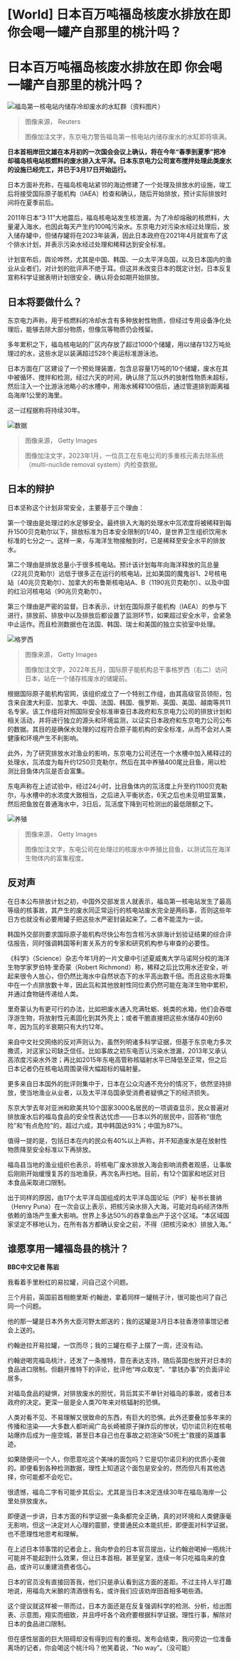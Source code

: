 # [World] 日本百万吨福岛核废水排放在即 你会喝一罐产自那里的桃汁吗？

#  日本百万吨福岛核废水排放在即 你会喝一罐产自那里的桃汁吗？


![福岛第一核电站内储存冷却废水的水缸群（资料图片）](_118009131_2271b962-51cf-46e7-917a-8e798915b369.jpg)

> 图像来源，  Reuters
>
> 图像加注文字，东京电力警告福岛第一核电站内储存废水的水缸即将填满。

**日本首相岸田文雄在本月初的一次国会会议上确认，将在今年“春季到夏季”把冷却福岛核电站核燃料的废水排入太平洋。日本东京电力公司宣布搅拌处理此类废水的设施已经完工，并已于3月17日开始运行。**

日本方面补充称，在福岛核电站紧邻的海边修建了一个处理及排放水的设施，竣工后将接受国际原子能机构（IAEA）检查和确认，随后开始排放，预计实际排放时间将在夏季前后。

2011年日本“3·11”大地震后，福岛核电站发生核泄漏，为了冷却熔融的核燃料，大量灌入海水，也因此每天产生约100吨污染水。东京电力对污染水经过处理后，放入储存罐中，但储存罐将在2023年装满，因此日本政府在2021年4月就宣布了这个排水计划，并表示污染水经过处理和稀释达到安全标准。

计划宣布后，舆论哗然，尤其是中国、韩国、一众太平洋岛国，以及日本国内的渔业从业者们，对计划的批评声不绝于耳。但这并未改变日本的既定计划，日本反复宣称科学证据表明计划很安全，确认将会如期开始排放。

##  日本将要做什么？

东京电力声称，用于核燃料的冷却水含有多种放射性物质，但经过专用设备净化处理后，能够去除大部分物质，但像氚等物质仍会残留。

多年累积之下，福岛核电站的厂区内存放了超过1000个储罐，用以储存132万吨处理过的水，这些水足以装满超过528个奥运标准游泳池。

日本方面在厂区建设了一个预处理装置，包含总容量1万吨的10个储罐，废水在其中被循环、搅拌和检测，经过六天的时间，确认除了氚以外的放射性物质未超标，然后注入一个比游泳池略小的水槽中，用海水稀释100倍后，通过管道排到距离福岛海岸1公里的海里。

这一过程据称将持续30年。

![数据](_129180547_gettyimages-1247342315.jpg)

> 图像来源，  Getty Images
>
> 图像加注文字，2023年1月，一位员工在东电公司的多重核元素去除系统（multi-nuclide removal system）内检查数据。

##  日本的辩护

日本坚称这个计划非常安全，主要基于三个理由：

第一个理由是处理过的水足够安全。最终排入大海的处理水中氚浓度将被稀释到每升1500贝克勒尔以下，排放标准为日本安全限制的1/40，是世界卫生组织饮用水标准的七分之一。这样一来，与海洋生物接触到时，已是稀释至安全水平的排放水。

第二个理由是排放总量小于很多核电站。预计该计划每年向海洋释放的氚总量（22兆贝克勒尔）远低于很多正在运行的核电站，比如美国的魔鬼谷1、2号核电站（40兆贝克勒尔）、加拿大的布鲁斯核电站A、B（1190兆贝克勒尔）、以及中国的红沿河核电站（90兆贝克勒尔）。

第三个理由是严密的监督。日本表示，计划在国际原子能机构（IAEA）的参与下进行，排放前、排放中以及排放后都设置了监测环节，如果超过安全水平，会紧急中止运作。而且检测数据也在法国、韩国、瑞士和美国的独立实验室中处理。

![格罗西](_129147207_gettyimages-1240759567.jpg)

> 图像来源，  Getty Images
>
> 图像加注文字，2022年五月，国际原子能机构总干事格罗西（右二）访问日本，站在一个储存核废水的储罐前。

根据国际原子能机构官网，该组织成立了一个特别工作组，由其高级官员领衔，包含来自澳大利亚、加拿大、中国、法国、韩国、俄罗斯、英国、美国、越南等共11名专家。该工作组将对照国际安全标准审查日本政府和东京电力公司的排放计划和相关活动，并将进行独立的源头和环境监测，以证实日本政府和东京电力公司公布的数据。其目的是确保水处理的过程符合原子能机构的安全标准，从而不会对人类健康和环境产生不利影响。

此外，为了研究排放水对渔业的影响，东京电力公司还在一个水槽中加入稀释过的处理水，氚浓度为每升约1250贝克勒尔，然后在其中养殖400尾比目鱼，用以检测比目鱼体内氚是否会富集。

东电声称在上述试验中，经过24小时，比目鱼体内的氚活度上升至约1100贝克勒尔，与水槽中的水浓度大致相当，之后进入平衡状态，6天之后也未见明显富集，然后把鱼放在普通海水中，3日后，氚活度下降到可检测出的最低限额之下。

![养殖](_129147209_gettyimages-1247341356.jpg)

> 图像来源，  Getty Images
>
> 图像加注文字，东电公司在处理过的核废水中养殖比目鱼，以测试氚在海洋生物体内的富集程度。

##  反对声

在日本公布排放计划之初，中国外交部发言人就表示，福岛第一核电站发生了最高等级的核事故，其产生的废水同正常运行的核电站废水完全是两码事，否则这些年日方也就没有必要用罐子把这些水严密封装起来了。二者不能混为一谈。

韩国外交部则要求国际原子能机构尽快公布包含核污水排海计划验证结果的综合评估报告，同时强调韩国等利害关系方的专家和研究机构参与审查的必要性。

《科学》（Science）杂志今年1月的一片文章中引述夏威夷大学马诺阿分校的海洋生物学家罗伯特·里奇蒙（Robert Richmond）称，稀释之后比饮用水还安全，听起来很令人放心，但仍然比海水中自然状态下的水平高出数千倍。而且这些水将集中在一个点排放数十年，因此氚和其他放射性同位素仍然可能在海洋生物中累积，并通过食物链传递给人类。

里奇蒙认为有更可行的办法，比如把废水通入充满牡蛎、蚝类的水箱，他们会吞噬浮游生物，将放射性元素固化到其外壳上；或者干脆直接把这些水储存40到60年，因为氚的半衰期只有大约12年。

来自中文社交网络的反对声则认为，虽然列明诸多科学证据，但基于东京电力多次撒谎，对这家公司缺乏信任。比如事故之初东电否认污染水泄漏，2013年又承认高浓度污染水外泄；再比如2015年东电高管称核辐射水平已降低至正常，但之后日本记者仍在核电站周围录得大幅超标的辐射量。

更多来自日本国外的批评则集中于，日本在公众沟通不充分的情况下，依然坚持排放，使当地渔业从业者，以及太平洋岛国承受消费者疑惧之下的经济损失。

东京大学去年对亚洲和欧美共10个国家3000名居民的一项调查显示，民众普遍对排放废水后的福岛食品的安全性表达忧虑——日本以外的居民中，回答称“很危险”和“有点危险”的，超过六成，其中韩国达93%；中国为87%。

值得一提的是，包括日本在内的民众有40%以上声称，并不知道废水是在放射性物质降至安全标准以下再排放。


福岛县当地的渔业组织也表示，将核电厂废水排放入海会影响消费者观感，让事故后刚刚开始缓慢复苏的当地渔获，再次名声扫地。目前，有12个国家和地区对日本食品采取进口限制。

出于同样的原因，由17个太平洋岛国组成的太平洋岛国论坛（PIF）秘书长普纳（Henry Puna）在一次会议上表示，把核污染水排入大海，可能对岛屿经济体所依赖的渔场产生重大影响。世界上多达50%的吞拿鱼出产于这个区域。“本区域国家坚定不移地认为，在所有各方都确认安全之前，不得（把核污染水）排放入海。”

##  谁愿享用一罐福岛县的桃汁？

**BBC中文记者 陈岩**

我看着手里粉红的易拉罐，问自己这个问题。

三个月前，英国前首相鲍里斯·约翰逊，拿着同样一罐桃子汁，很可能也问了自己同一个问题。

他的那一罐是日本外务大臣河野太郎送的；我的这罐是3月日本驻香港领事馆记者会上送的。

约翰逊拉开易拉罐，一饮而尽；我的三罐在柜子上摆了一周，还没有动。

约翰逊喝完福岛桃汁，还发了一条推特，意在表达支持，随后英国也放开对日本的食品进口限制。但翻开推特下的评论，批评他“哗众取宠”、“拿钱办事”的负面评论居多。

对福岛食品的疑惧，对排放废水的担忧，背后其实不单针对福岛的事故，或者日本政府的决定。更深一层是全人类70年来对核辐射的恐惧。

人类对看不见、不易理解又很致命的东西，有巨大的恐惧。此外还要叠加多年来的传播和渲染——大多数人都听闻广岛长崎被原子弹炸后的惨状，切尔诺贝利在核电站爆炸后成为一座空城，甚至日本自己也在事故之初渲染“50死士”救援的英雄事迹。

如果随便问一个人，你愿意吃这个美味的面包吗？它是切尔诺贝利的优质小麦做的。即便看到各种检测数据，理性上知道这个面包是安全的，然而但凡有其他选择，你可能都不会吃它。

很遗憾，福岛二字有可能步其后尘。尤其是当日本决定连续30年在福岛海岸一公里处排放废水。

即便退一步讲，日本方面的科学证据一条条都完全正确，真的对环境和人类健康毫无影响，但这一决定对人心理的震颤，使普通民众本能抗拒，即便面对科学证据，也不愿理性地思考和理解。

在上述日本领事馆的记者会上，我向参会的日本官员提出，让约翰逊喝掉一瓶桃汁可能并不能起到什么效果，但让日本首相，甚至皇室，连续一年只吃福岛来的食品，或许可以重建消费者信心。

日本的官员没有直接回答我，他们只是承认看到这方面的差距。不过主持人半打趣地说，用福岛大米酿的清酒很有名，或许我们应该劝岸田首相多喝些酒。

这个提议就这样被一带而过，日本方面还是在反复强调科学的检测、分析，给出图表、示意图，翔实而细致，并且呼吁各个政府要根据科学证据，理性行事，解除对日本的食品进口限制。

但在感性层面的巨大阻碍却没有得到应有的重视。发布会结束，我问旁边一位准备离场的记者，你会喝这个桃汁吗？他笑着说，“No way”。（没可能）


